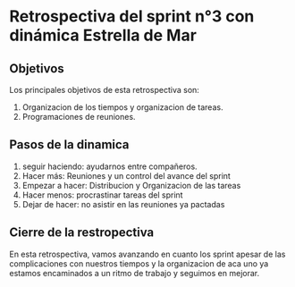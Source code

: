 # Retrospectiva del sprint n°3 con dinámica Estrella de Mar

## Objetivos
Los principales objetivos de esta retrospectiva son:

1. Organizacion de los tiempos y organizacion de tareas.
2. Programaciones de reuniones.


## Pasos de la dinamica

1. seguir haciendo: ayudarnos entre compañeros.
2. Hacer más: Reuniones y un control del avance del sprint
3. Empezar a hacer: Distribucion y Organizacion de las tareas
4. Hacer menos: procrastinar tareas del sprint
5. Dejar de hacer: no asistir en las reuniones ya pactadas

## Cierre de la restropectiva

En esta retrospectiva, vamos avanzando en cuanto los sprint apesar de las complicaciones con nuestros tiempos y la organizacion de aca uno ya estamos encaminados a un ritmo de trabajo y seguimos en mejorar.